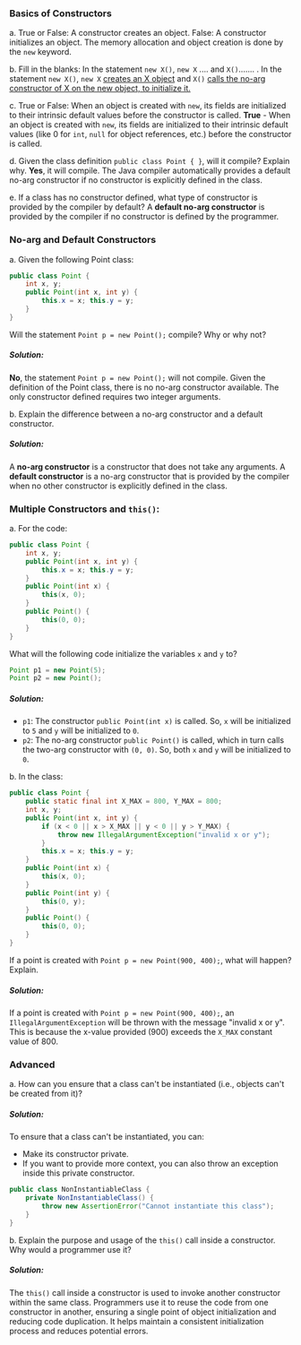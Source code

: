 
### Basics of Constructors

a. True or False: A constructor creates an object.
	False: A constructor initializes an object. The memory allocation and object creation is done by the `new` keyword.

b. Fill in the blanks: In the statement `new X()`, `new X` .... and `X()`....... .
	In the statement `new X()`, `new X` <u>creates an X object</u> and `X()` <u>calls the no-arg constructor of X on the new object, to initialize it.</u>

c. True or False: When an object is created with `new`, its fields are initialized to their intrinsic default values before the constructor is called.
	**True** - When an object is created with `new`, its fields are initialized to their intrinsic default values (like 0 for `int`, `null` for object references, etc.) before the constructor is called.

d. Given the class definition `public class Point { }`, will it compile? Explain why.
	**Yes**, it will compile. The Java compiler automatically provides a default no-arg constructor if no constructor is explicitly defined in the class.

e. If a class has no constructor defined, what type of constructor is provided by the compiler by default?
	A **default no-arg constructor** is provided by the compiler if no constructor is defined by the programmer.

### No-arg and Default Constructors

a. Given the following Point class:

```Java
public class Point {
    int x, y;
    public Point(int x, int y) {
        this.x = x; this.y = y;
    }
}
```

Will the statement `Point p = new Point();` compile? Why or why not?
##### Solution:
**No**, the statement `Point p = new Point();` will not compile. Given the definition of the Point class, there is no no-arg constructor available. The only constructor defined requires two integer arguments.


b. Explain the difference between a no-arg constructor and a default constructor.
##### Solution:
A **no-arg constructor** is a constructor that does not take any arguments. A **default constructor** is a no-arg constructor that is provided by the compiler when no other constructor is explicitly defined in the class.

### Multiple Constructors and `this()`:

a. For the code:

```Java
public class Point {
    int x, y;
    public Point(int x, int y) {
        this.x = x; this.y = y;
    }
    public Point(int x) {
        this(x, 0);
    }
    public Point() {
        this(0, 0);
    }
}
```

What will the following code initialize the variables `x` and `y` to?

``` Java
Point p1 = new Point(5); 
Point p2 = new Point();
```
##### Solution:
- `p1`: The constructor `public Point(int x)` is called. So, `x` will be initialized to `5` and `y` will be initialized to `0`.
- `p2`: The no-arg constructor `public Point()` is called, which in turn calls the two-arg constructor with `(0, 0)`. So, both `x` and `y` will be initialized to `0`.


b. In the class:

```Java
public class Point {
    public static final int X_MAX = 800, Y_MAX = 800;
    int x, y;
    public Point(int x, int y) {
        if (x < 0 || x > X_MAX || y < 0 || y > Y_MAX) {
            throw new IllegalArgumentException("invalid x or y");
        }
        this.x = x; this.y = y;
    }
    public Point(int x) {
        this(x, 0);
    }
    public Point(int y) {
        this(0, y);
    }
    public Point() {
        this(0, 0);
    }
}
```

If a point is created with `Point p = new Point(900, 400);`, what will happen? Explain.
##### Solution:
If a point is created with `Point p = new Point(900, 400);`, an `IllegalArgumentException` will be thrown with the message "invalid x or y". This is because the x-value provided (900) exceeds the `X_MAX` constant value of 800.

### Advanced

a. How can you ensure that a class can't be instantiated (i.e., objects can't be created from it)?
##### Solution:
To ensure that a class can't be instantiated, you can:

- Make its constructor private.
- If you want to provide more context, you can also throw an exception inside this private constructor.

```Java
public class NonInstantiableClass {
    private NonInstantiableClass() {
        throw new AssertionError("Cannot instantiate this class");
    }
}
```



b. Explain the purpose and usage of the `this()` call inside a constructor. Why would a programmer use it?
##### Solution:
The `this()` call inside a constructor is used to invoke another constructor within the same class. Programmers use it to reuse the code from one constructor in another, ensuring a single point of object initialization and reducing code duplication. It helps maintain a consistent initialization process and reduces potential errors.